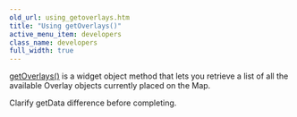 ```yaml
---
old_url: using_getoverlays.htm
title: "Using getOverlays()"
active_menu_item: developers
class_name: developers
full_width: true
---
```



[getOverlays()](/developers/documentation/scripting-apis/client-api/widget-object-functions/advanced-maps/getoverlays) is a widget object method that lets you retrieve a list of all the available Overlay objects currently placed on the Map.

Clarify getData difference before completing.
